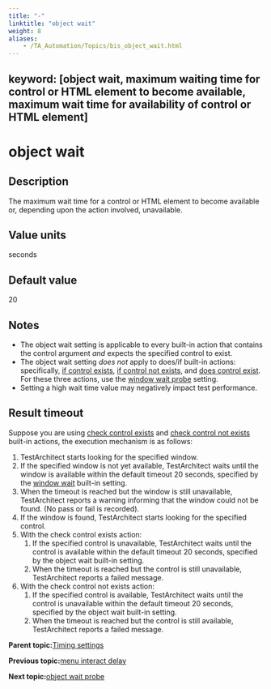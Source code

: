 ```yaml
--- 
title: "-"
linktitle: "object wait"
weight: 8
aliases: 
    - /TA_Automation/Topics/bis_object_wait.html
---
```

keyword: [object wait, maximum waiting time for control or HTML element to become available, maximum wait time for availability of control or HTML element]
---

# object wait

## Description

The maximum wait time for a control or HTML element to become available or, depending upon the action involved, unavailable.

## Value units

seconds

## Default value

20

## Notes

-   The object wait setting is applicable to every built-in action that contains the control argument *and* expects the specified control to exist.
-   The object wait setting *does not* apply to does/if built-in actions: specifically, [if control exists](bia_if_control_exists.html), [if control not exists](bia_if_control_not_exists.html), and [does control exist](bia_does_control_exist.html). For these three actions, use the [window wait probe](bis_object_wait_probe.html) setting.
-   Setting a high wait time value may negatively impact test performance.

## Result timeout

Suppose you are using [check control exists](bia_check_control_exists.html) and [check control not exists](bia_check_control_not_exists.html) built-in actions, the execution mechanism is as follows:

1.  TestArchitect starts looking for the specified window.
2.  If the specified window is not yet available, TestArchitect waits until the window is available within the default timeout 20 seconds, specified by the [window wait](bis_window_wait.html) built-in setting.
3.  When the timeout is reached but the window is still unavailable, TestArchitect reports a warning informing that the window could not be found. \(No pass or fail is recorded\).
4.  If the window is found, TestArchitect starts looking for the specified control.
5.  With the check control exists action:
    1.  If the specified control is unavailable, TestArchitect waits until the control is available within the default timeout 20 seconds, specified by the object wait built-in setting.
    2.  When the timeout is reached but the control is still unavailable, TestArchitect reports a failed message.
6.  With the check control not exists action:
    1.  If the specified control is available, TestArchitect waits until the control is unavailable within the default timeout 20 seconds, specified by the object wait built-in setting.
    2.  When the timeout is reached but the control is still available, TestArchitect reports a failed message.

**Parent topic:**[Timing settings](/TA_Automation/Topics/bis_timing.html)

**Previous topic:**[menu interact delay](/TA_Automation/Topics/bis_menu_interact_delay.html)

**Next topic:**[object wait probe](/TA_Automation/Topics/bis_object_wait_probe.html)

